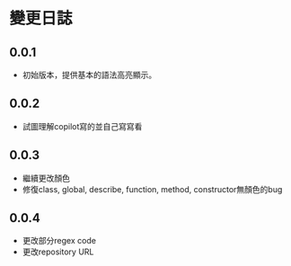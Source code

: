 # 變更日誌

## 0.0.1

- 初始版本，提供基本的語法高亮顯示。

## 0.0.2

- 試圖理解copilot寫的並自己寫寫看

## 0.0.3

- 繼續更改顏色  
- 修復class, global, describe, function, method, constructor無顏色的bug

## 0.0.4

- 更改部分regex code
- 更改repository URL
